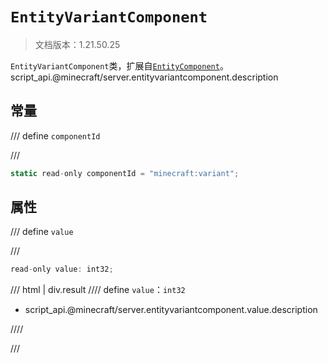 # `EntityVariantComponent`

> 文档版本：1.21.50.25

`EntityVariantComponent`类，扩展自[`EntityComponent`](./entitycomponent.md)。script_api.@minecraft/server.entityvariantcomponent.description

## 常量

/// define
`componentId`


///

```js
static read-only componentId = "minecraft:variant";
```


## 属性

/// define
`value`


///

```js
read-only value: int32;
```

/// html | div.result
//// define
`value`：`int32`

- script_api.@minecraft/server.entityvariantcomponent.value.description


////

///

